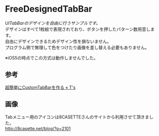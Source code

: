 # FreeDesignedTabBar
*UITabBarのデザインを自由に行うサンプルです。*  
デザインはすべて1枚絵で表現されており、ボタンを押したパターン数用意します。  
自由にデザインできるためデザイン性を損ないません。  
プログラム側で無理して色をつけたり画像を差し替える必要もありません。

※iOS5の時点でこの方式は動作しませんでした。

## 参考
[超簡単にCustomTabBarを作る « T's](http://tettasun.sakura.ne.jp/blog/?p=128)

## 画像
Tabメニュー用のアイコンは8CASETTEさんのサイトから利用させて頂きました。  
http://8casette.net/blog/?p=2101
